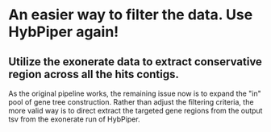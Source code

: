 # An easier way to filter the data. Use HybPiper again!

Utilize the exonerate data to extract conservative region across all the hits contigs.
---

As the original pipeline works, the remaining issue now is to expand the "in" pool of gene tree construction. Rather than adjust the filtering criteria, the more valid way is to direct extract the targeted gene regions from the output tsv from the exonerate run of HybPiper.

